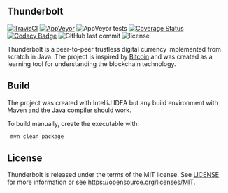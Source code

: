 Thunderbolt
-----------
[![TravisCI](https://img.shields.io/travis/AngelCastilloB/java-thunderbolt/master.svg)](https://travis-ci.org/AngelCastilloB/java-thunderbolt) [![AppVeyor](https://img.shields.io/appveyor/ci/AngelCastilloB/java-thunderbolt/master.svg)](https://ci.appveyor.com/project/AngelCastilloB/java-thunderbolt) ![AppVeyor tests](https://img.shields.io/appveyor/tests/AngelCastilloB/java-thunderbolt.svg) [![Coverage Status](https://coveralls.io/repos/github/AngelCastilloB/java-thunderbolt/badge.svg?branch=master)](https://coveralls.io/github/AngelCastilloB/java-thunderbolt?branch=master) 
[![Codacy Badge](https://api.codacy.com/project/badge/Grade/5fbfd0de8c044c22b25a3e5d272c429c)](https://www.codacy.com/app/AngelCastilloB/java-thunderbolt?utm_source=github.com&amp;utm_medium=referral&amp;utm_content=AngelCastilloB/java-thunderbolt&amp;utm_campaign=Badge_Grade)
 ![GitHub last commit](https://img.shields.io/github/last-commit/AngelCastilloB/java-thunderbolt.svg) ![license](https://img.shields.io/badge/license-MIT-blue.svg?longCache=true&style=flat)
 
Thunderbolt is a peer-to-peer trustless digital currency implemented from scratch in Java. The project is inspired by
[Bitcoin](https://github.com/bitcoin/bitcoin) and was created as a learning tool for understanding the blockchain technology.

Build
-----

The project was created with IntelliJ IDEA but any build environment with Maven and the Java compiler should work.

To build manually, create the executable with:

```sh
 mvn clean package
```
License
-------

Thunderbolt is released under the terms of the MIT license. See [LICENSE](LICENSE) for more
information or see https://opensource.org/licenses/MIT.
